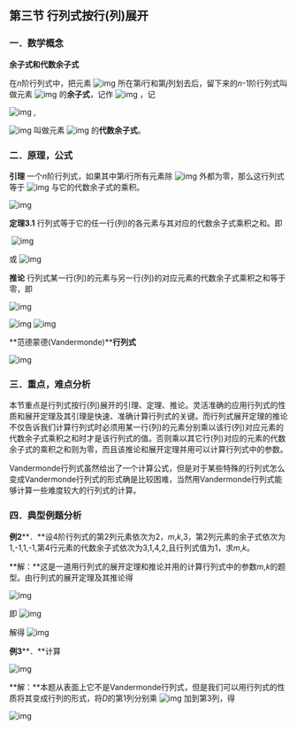 ## 第三节 行列式按行(列)展开

### 一．数学概念

**余子式和代数余子式**

在*n*阶行列式中，把元素 ![img](http://dec3.jlu.edu.cn/webcourse/t000022/teach/chapter1/1_3.files/image041.git) 所在第*i*行和第*j*列划去后，留下来的*n*-1阶行列式叫做元素 ![img](http://dec3.jlu.edu.cn/webcourse/t000022/teach/chapter1/1_3.files/image041.git) 的**余子式**，记作 ![img](http://dec3.jlu.edu.cn/webcourse/t000022/teach/chapter1/1_3.files/image042.git) ，记

![img](http://dec3.jlu.edu.cn/webcourse/t000022/teach/chapter1/1_3.files/image043.git) ,

![img](http://dec3.jlu.edu.cn/webcourse/t000022/teach/chapter1/1_3.files/image044.git) 叫做元素 ![img](http://dec3.jlu.edu.cn/webcourse/t000022/teach/chapter1/1_3.files/image041.git) 的**代数余子式**。

### 二．原理，公式

**引理** 一个*n*阶行列式，如果其中第*i*行所有元素除 ![img](http://dec3.jlu.edu.cn/webcourse/t000022/teach/chapter1/1_3.files/image041.git) 外都为零，那么这行列式等于 ![img](http://dec3.jlu.edu.cn/webcourse/t000022/teach/chapter1/1_3.files/image041.git) 与它的代数余子式的乘积。

![img](https://i.loli.net/2021/05/31/x6st3DpIUSEunKc.git)

**定理3.1** 行列式等于它的任一行(列)的各元素与其对应的代数余子式乘积之和。即

​         ![img](http://dec3.jlu.edu.cn/webcourse/t000022/teach/chapter1/1_3.files/image046.git)

或           ![img](http://dec3.jlu.edu.cn/webcourse/t000022/teach/chapter1/1_3.files/image047.git)

**推论** 行列式某一行(列)的元素与另一行(列)的对应元素的代数余子式乘积之和等于零，即

![img](http://dec3.jlu.edu.cn/webcourse/t000022/teach/chapter1/1_3.files/image048.git)

![img](http://dec3.jlu.edu.cn/webcourse/t000022/teach/chapter1/1_3.files/image049.git)         ![img](http://dec3.jlu.edu.cn/webcourse/t000022/teach/chapter1/1_3.files/image050.git)

**范德蒙德(Vandermonde)****行列式**

![img](http://dec3.jlu.edu.cn/webcourse/t000022/teach/chapter1/1_3.files/image051.git)

### 三．重点，难点分析

本节重点是行列式按行(列)展开的引理、定理、推论。灵活准确的应用行列式的性质和展开定理及其引理是快速、准确计算行列式的关键。而行列式展开定理的推论不仅告诉我们计算行列式时必须用某一行(列)的元素分别乘以该行(列)对应元素的代数余子式乘积之和时才是该行列式的值。否则乘以其它行(列)对应的元素的代数余子式的乘积之和则为零，而且该推论和展开定理并用可以计算行列式中的参数。

Vandermonde行列式虽然给出了一个计算公式，但是对于某些特殊的行列式怎么变成Vandermonde行列式的形式确是比较困难，当然用Vandermonde行列式能够计算一些难度较大的行列式的计算。

### 四．典型例题分析



**例2****．**设4阶行列式的第2列元素依次为2，*m*,*k*,3，第2列元素的余子式依次为1,-1,1,-1,第4行元素的代数余子式依次为3,1,4,2,且行列式值为1，求*m*,*k*。

**解：**这是一道用行列式的展开定理和推论并用的计算行列式中的参数*m*,*k*的题型。由行列式的展开定理及其推论得

![img](http://dec3.jlu.edu.cn/webcourse/t000022/teach/chapter1/1_3.files/image055.git)

即             ![img](http://dec3.jlu.edu.cn/webcourse/t000022/teach/chapter1/1_3.files/image056.git)

解得 ![img](http://dec3.jlu.edu.cn/webcourse/t000022/teach/chapter1/1_3.files/image057.git)

**例3****．**计算

![img](http://dec3.jlu.edu.cn/webcourse/t000022/teach/chapter1/1_3.files/image058.git)

**解：**本题从表面上它不是Vandermonde行列式，但是我们可以用行列式的性质将其变成行列的形式，将*D*的第1列分别乘 ![img](http://dec3.jlu.edu.cn/webcourse/t000022/teach/chapter1/1_3.files/image059.git) 加到第3列，得

![img](https://i.loli.net/2021/05/31/WVOn5hfJKl3418I.git)